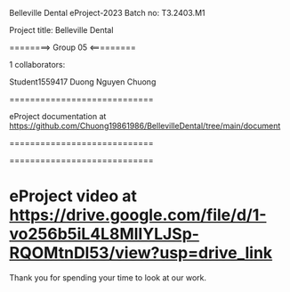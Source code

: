 Belleville Dental
eProject-2023 Batch no: T3.2403.M1

Project title: Belleville Dental

========> Group 05 <=========

1 collaborators:

Student1559417 Duong Nguyen Chuong

============================

eProject documentation at https://github.com/Chuong19861986/BellevilleDental/tree/main/document

============================

============================

eProject video at https://drive.google.com/file/d/1-vo256b5iL4L8MlIYLJSp-RQOMtnDl53/view?usp=drive_link
============================

Thank you for spending your time to look at our work.
